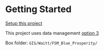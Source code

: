 # Getting Started

[Setup this project](https://github.com/seasketch/geoprocessing/wiki/Tutorials#setup-an-exising-project-on-your-local-system)

This project uses data management [option 3](https://github.com/seasketch/geoprocessing/wiki/Tutorials#link-project-data)

Box folder: `GIS/Waitt/FSM_Blue_Prosperity/`
